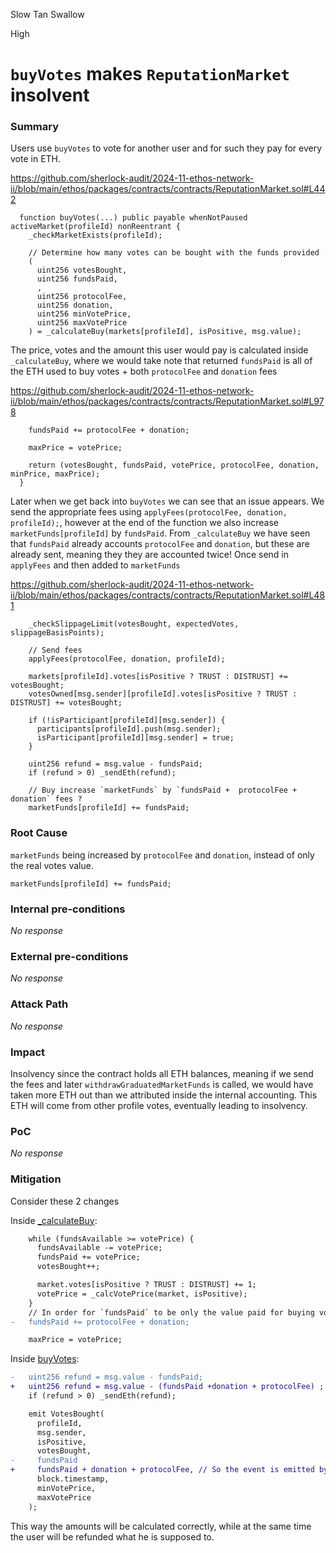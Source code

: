 Slow Tan Swallow

High

# `buyVotes` makes `ReputationMarket` insolvent

### Summary

Users use `buyVotes` to vote for another user and for such they pay for every vote in ETH.

https://github.com/sherlock-audit/2024-11-ethos-network-ii/blob/main/ethos/packages/contracts/contracts/ReputationMarket.sol#L442
```solidity
  function buyVotes(...) public payable whenNotPaused activeMarket(profileId) nonReentrant {
    _checkMarketExists(profileId);

    // Determine how many votes can be bought with the funds provided
    (
      uint256 votesBought,
      uint256 fundsPaid,
      ,
      uint256 protocolFee,
      uint256 donation,
      uint256 minVotePrice,
      uint256 maxVotePrice
    ) = _calculateBuy(markets[profileId], isPositive, msg.value);
```

The price, votes and the amount this user would pay is calculated inside `_calculateBuy`, where we would take note that returned `fundsPaid` is all of the ETH used to buy votes + both `protocolFee` and `donation` fees

https://github.com/sherlock-audit/2024-11-ethos-network-ii/blob/main/ethos/packages/contracts/contracts/ReputationMarket.sol#L978
```solidity
    fundsPaid += protocolFee + donation;

    maxPrice = votePrice;

    return (votesBought, fundsPaid, votePrice, protocolFee, donation, minPrice, maxPrice);
  }
```

Later when we get back into `buyVotes` we can see that an issue appears. We send the appropriate fees using `applyFees(protocolFee, donation, profileId);`, however at the end of the function we also increase `marketFunds[profileId]` by `fundsPaid`. From `_calculateBuy` we have seen that `fundsPaid` already accounts `protocolFee` and `donation`, but these are already sent, meaning they they are accounted twice! Once send in `applyFees` and then added to `marketFunds`

https://github.com/sherlock-audit/2024-11-ethos-network-ii/blob/main/ethos/packages/contracts/contracts/ReputationMarket.sol#L481
```solidity
    _checkSlippageLimit(votesBought, expectedVotes, slippageBasisPoints);

    // Send fees
    applyFees(protocolFee, donation, profileId);

    markets[profileId].votes[isPositive ? TRUST : DISTRUST] += votesBought;
    votesOwned[msg.sender][profileId].votes[isPositive ? TRUST : DISTRUST] += votesBought;

    if (!isParticipant[profileId][msg.sender]) {
      participants[profileId].push(msg.sender);
      isParticipant[profileId][msg.sender] = true;
    }

    uint256 refund = msg.value - fundsPaid;
    if (refund > 0) _sendEth(refund);
    
    // Buy increase `marketFunds` by `fundsPaid +  protocolFee + donation` fees ?
    marketFunds[profileId] += fundsPaid;
```


### Root Cause

`marketFunds` being increased by `protocolFee` and `donation`, instead of only the real votes value.

```solidity
marketFunds[profileId] += fundsPaid;
```

### Internal pre-conditions

_No response_

### External pre-conditions

_No response_

### Attack Path

_No response_

### Impact

Insolvency since the contract holds all ETH balances, meaning if we send the fees and later `withdrawGraduatedMarketFunds` is called, we would have taken more ETH out than we attributed inside the internal accounting. This ETH will come from other profile votes, eventually leading to insolvency.

### PoC

_No response_

### Mitigation

Consider these 2 changes 

Inside [_calculateBuy](https://github.com/sherlock-audit/2024-11-ethos-network-ii/blob/main/ethos/packages/contracts/contracts/ReputationMarket.sol#L942-L983):
```diff
    while (fundsAvailable >= votePrice) {
      fundsAvailable -= votePrice;
      fundsPaid += votePrice;
      votesBought++;

      market.votes[isPositive ? TRUST : DISTRUST] += 1;
      votePrice = _calcVotePrice(market, isPositive);
    }
    // In order for `fundsPaid` to be only the value paid for buying votes
-   fundsPaid += protocolFee + donation;

    maxPrice = votePrice;
```


Inside [buyVotes](https://github.com/sherlock-audit/2024-11-ethos-network-ii/blob/main/ethos/packages/contracts/contracts/ReputationMarket.sol#L471-L493):
```diff
-   uint256 refund = msg.value - fundsPaid;
+   uint256 refund = msg.value - (fundsPaid +donation + protocolFee) ;
    if (refund > 0) _sendEth(refund);

    emit VotesBought(
      profileId,
      msg.sender,
      isPositive,
      votesBought,
-     fundsPaid
+     fundsPaid + donation + protocolFee, // So the event is emitted by the old standard (all funds used)
      block.timestamp,
      minVotePrice,
      maxVotePrice
    );
```
This way the amounts will be calculated correctly, while at the same time the user will be refunded what he is supposed to.